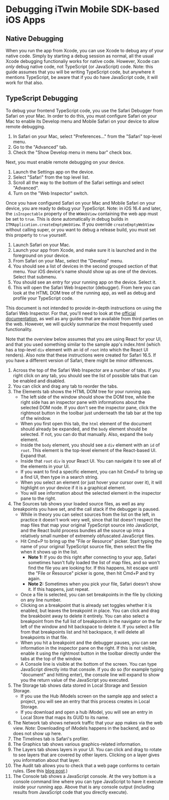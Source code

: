# Debugging iTwin Mobile SDK-based iOS Apps

## Native Debugging

When you run the app from Xcode, you can use Xcode to debug any of your native code. Simply by starting a debug session as normal, all the usual Xcode debugging functionaliy works for native code. However, Xcode can *only* debug native code, not TypeScript (or JavaScript) code. Note: this guide assumes that you will be writing TypeScript code, but anywhere it mentions TypeScript, be aware that if you do have JavaScript code, it will work for that also.

## TypeScript Debugging

To debug your frontend TypeScript code, you use the Safari Debugger from Safari on your Mac. In order to do this, you must configure Safari on your Mac to enable its Develop menu and Mobile Safari on your device to allow remote debugging.

1. In Safari on your Mac, select "Preferences..." from the "Safari" top-level menu.
1. Go to the "Advanced" tab.
1. Check the "Show Develop menu in menu bar" check box.

Next, you must enable remote debugging on your device.

1. Launch the Settings app on the device.
1. Select "Safari" from the top level list.
1. Scroll all the way to the bottom of the Safari settings and select "Advanced".
1. Turn on the "Web Inspector" switch.

Once you have configured Safari on your Mac and Mobile Safari on your device, you are ready to debug your TypeScript. Note: in iOS 16.4 and later, the `isInspectable` property of the `WKWebView` containing the web app must be set to `true`. This is done automatically in debug builds in `ITMApplication.createEmptyWebView`. If you override `createEmptyWebView` without calling super, or you want to debug a release build, you must set this property to `true` yourself.

1. Launch Safari on your Mac.
1. Launch your app from Xcode, and make sure it is launched and in the foreground on your device.
1. From Safari on your Mac, select the "Develop" menu.
1. You should see a list of devices in the second grouped section of that menu. Your iOS device's name should show up as one of the devices. Select that submenu.
1. You should see an entry for your running app on the device. Select it.
1. This will open the Safari Web Inspector (debugger). From here you can look at the HTML DOM tree of the running app, as well as debug and profile your TypeScript code.

This document is not intended to provide in-depth instructions on using the Safari Web Inspector. For that, you'll need to look at the [official documentation](https://webkit.org/web-inspector/), as well as any guides that are available from third parties on the web. However, we will quickly summarize the most frequently used functionality.

Note that the overview below assumes that you are using React for your UI, and that you used something similar to the sample app's index.html (which has a top-level `div` element with an id of `root` into which the React UI renders). Also note that these instructions were created for Safari 16.5. If you have a different version of Safari, there might be minor differences.

1. Across the top of the Safari Web Inspector are a number of tabs. If you right click on any tab, you should see the list of possible tabs that can be enabled and disabled.
1. You can click and drag any tab to reorder the tabs.
1. The Elements tab shows the HTML DOM tree for your running app.
    * The left side of the window should show the DOM tree, while the right side has an inspector pane with informations about the selected DOM node. If you don't see the inspector pane, click the rightmost button in the toolbar just underneath the tab bar at the top of the window.
    * When you first open this tab, the `html` element of the document should already be expanded, and the `body` element should be selected. If not, you can do that manually. Also, expand the `body` element.
    * Inside the `body` element, you should see a `div` element with an `id` of `root`. This element is the top-level element of the React-based UI. Expand that.
    * Inside that `root` `div` is your React UI. You can navigate it to see all of the elements in your UI.
    * If you want to find a specific element, you can hit Cmd+F to bring up a find UI, then type in a search string.
    * When you select an element (or just hover your cursor over it), it will highlight on your device if it is a graphical element.
    * You will see information about the selected element in the inspector pane to the right.
1. The Sources tab shows your loaded source files, as well as any breakpoints you have set, and the call stack if the debugger is paused.
    * While in theory you can select sources from the list on the left, in practice it doesn't work very well, since that list doesn't respect the map files that map your original TypeScript source into JavaScript, and the React build process bundles all the source up into a relatively small number of extremely obfuscated JavaScript files.
    * Hit Cmd+P to bring up the "File or Resource" picker. Start typing the name of your original TypeScript source file, then select the file when it shows up in the list.
        * **Note 1:** If you do this right after connecting to your app, Safari sometimes hasn't fully loaded the list of map files, and so won't find the file you are looking for. If this happens, hit escape until the "File or Resource" picker is gone, then hit Cmd+P and try again.
        * **Note 2:** Sometimes when you pick your file, Safari doesn't show it. If this happens, just repeat.
    * Once a file is selected, you can set breakpoints in the file by clicking on any line number.
    * Clicking on a breakpoint that is already set toggles whether it is enabled, but leaves the breakpoint in place. You can click and drag the breakboint away to delete it entirely. You can also select a breakpoint from the full list of breakpoints in the navigator on the far left of the window and hit backspace to delete it. If you select a file from that breakpoints list and hit backspace, it will delete all breakpoints in that file.
    * When you hit a breakpoint and the debugger pauses, you can see information in the inspector pane on the right. If this is not visible, enable it using the rightmost button in the toolbar directly under the tabs at the top of the window.
    * A Console line is visible at the bottom of the screen. You can type JavaScript directly into that console. If you do so (for example typing "document" and hitting enter), the console line will expand to show you the return value of the JavaScript you executed.
1. The Storage tab shows data stored in Local Storage and Session Storage.
    * If you use the Hub iModels screen on the sample app and select a project, you will see an entry that this process creates in Local Storage.
    * If you download and open a hub iModel, you will see an entry in Local Store that maps its GUID to its name.
1. The Network tab shows network traffic that your app makes via the web view. *Note:* Downloading of iModels happens in the backend, and so does not show up here.
1. The Timelines tab is Safari's profiler.
1. The Graphics tab shows various graphics-related information.
1. The Layers tab shows layers in your UI. You can click and drag to rotate to see layers that are covered by other layers. Clicking on a layer gives you information about that layer.
1. The Audit tab allows you to check that a web page conforms to certain rules. (See this [blog post](https://webkit.org/blog/8935/audits-in-web-inspector/).)
1. The Console tab shows a JavaScript console. At the very bottom is a console command line where you can type JavaScript to have it execute inside your running app. Above that is any console output (including results from JavaScript code that you directly execute).